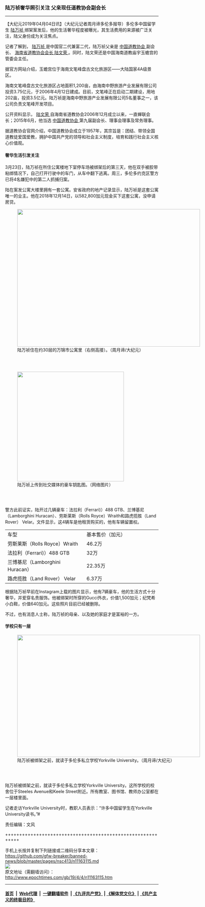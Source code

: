 ### 陆万祯奢华照引关注 父亲现任道教协会副会长
------------------------

<p>
 【大纪元2019年04月04日讯】（大纪元记者周月谛多伦多报导）多伦多中国留学生
 <a href="http://www.epochtimes.com/gb/tag/%E9%99%86%E4%B8%87%E7%A5%AF.html">
  陆万祯
 </a>
 绑架案发后，他的生活奢华程度被曝光，其生活费用的来源被广泛关注，陆父身份成为关注焦点。
</p>
<p>
 记者了解到，
 <a href="http://www.epochtimes.com/gb/tag/%E9%99%86%E4%B8%87%E7%A5%AF.html">
  陆万祯
 </a>
 是中国官二代兼富二代，陆万祯父亲是
 <a href="http://www.epochtimes.com/gb/tag/%E4%B8%AD%E5%9B%BD%E9%81%93%E6%95%99%E5%8D%8F%E4%BC%9A.html">
  中国道教协会
 </a>
 副会长、
 <a href="http://www.epochtimes.com/gb/tag/%E6%B5%B7%E5%8D%97%E7%9C%81%E9%81%93%E6%95%99%E5%8D%8F%E4%BC%9A%E4%BC%9A%E9%95%BF.html">
  海南省道教协会会长
 </a>
 <a href="http://www.epochtimes.com/gb/tag/%E9%99%86%E6%96%87%E8%8D%A3.html">
  陆文荣
 </a>
 。同时，陆文荣还是中国海南道教庙宇玉蟾宫的管委会主任。
</p>
<p>
 据官方网站介绍，玉蟾宫位于海南文笔峰盘古文化旅游区——大陆国家4A级景区。
</p>
<p>
 海南文笔峰盘古文化旅游区占地面积1,200亩，由海南中野旅游产业发展有限公司投资3.75亿元，于2006年4月12日建成。目前，文笔峰正在启动二期建设，用地202亩，投资3.5亿元。陆万祯是海南中野旅游产业发展有限公司5名董事之一，该公司负责文笔峰开发项目。
</p>
<p>
 公开资料显示，
 <a href="http://www.epochtimes.com/gb/tag/%E9%99%86%E6%96%87%E8%8D%A3.html">
  陆文荣
 </a>
 自海南省道教协会2006年12月成立以来，一直蝉联会长；2015年6月，他当选
 <a href="http://www.epochtimes.com/gb/tag/%E4%B8%AD%E5%9B%BD%E9%81%93%E6%95%99%E5%8D%8F%E4%BC%9A.html">
  中国道教协会
 </a>
 第九届副会长、理事会理事及常务理事。
</p>
<p>
 据道教协会官网介绍，中国道教协会成立于1957年，其宗旨是：团结、带领全国道教徒爱国爱教，拥护中国共产党的领导和社会主义制度，培育和践行社会主义核心价值观。
</p>
<h4>
 奢华生活引发关注
</h4>
<p>
 3月23日，陆万祯在所住公寓楼地下室停车场被绑架后的第三天，他在双手被胶带粘绑情况下，自己打开行驶中的车门，从车中翻下逃离。周三，多伦多约克区警方已将4名嫌犯中的第二人抓捕归案。
</p>
<p>
 陆在案发公寓大楼里拥有一套公寓。安省政府的地产记录显示，陆万祯是这套公寓唯一的业主。他在2018年12月14日，以582,800加元现金买下这套公寓，没申请房贷。
</p>
<figure class="wp-caption aligncenter" id="attachment_11163441" style="width: 600px">
 <a href="http://i.epochtimes.com/assets/uploads/2019/04/IMG_5323.jpg">
  <img alt="" class="size-large wp-image-11163441" height="450" src="http://i.epochtimes.com/assets/uploads/2019/04/IMG_5323-600x450.jpg" width="600"/>
 </a>
 <br/><figcaption class="wp-caption-text">
  陆万祯住在约30层的万锦市公寓里（右侧高搂）。（周月谛/大纪元）
 </figcaption><br/>
</figure><br/>
<figure class="wp-caption aligncenter" id="attachment_11163190" style="width: 350px">
 <a href="http://i.epochtimes.com/assets/uploads/2019/04/5_132942G8.png">
  <img alt="" class=" wp-image-11163190" height="359" src="http://i.epochtimes.com/assets/uploads/2019/04/5_132942G8.png" width="350"/>
 </a>
 <br/><figcaption class="wp-caption-text">
  陆万祯上传到社交媒体的豪车钥匙图。（网络图片）
 </figcaption><br/>
</figure><br/>
<p>
 警方此前证实，陆开过几辆豪车：法拉利（Ferrari)）488 GTB、兰博基尼（Lamborghini Huracan）、劳斯莱斯（Rolls Royce）Wraith和路虎揽胜（Land Rover） Velar。文件显示，这4辆车是他租赁购买的，他有车辆留置权。
</p>
<table>
 <tbody>
  <tr>
   <td width="284">
    车型
   </td>
   <td width="284">
    基本售价（加元）
   </td>
  </tr>
  <tr>
   <td width="284">
    劳斯莱斯（Rolls Royce）Wraith
   </td>
   <td width="284">
    46.2万
   </td>
  </tr>
  <tr>
   <td width="284">
    法拉利（Ferrari)）488 GTB
   </td>
   <td width="284">
    32万
   </td>
  </tr>
  <tr>
   <td width="284">
    兰博基尼（Lamborghini Huracan）
   </td>
   <td width="284">
    22.35万
   </td>
  </tr>
  <tr>
   <td width="284">
    路虎揽胜（Land Rover） Velar
   </td>
   <td width="284">
    6.37万
   </td>
  </tr>
 </tbody>
</table>
<p>
 根据陆万祯早前在Instagram上载的图片显示，他有7辆豪车，他的生活方式十分奢华，并爱穿名贵服饰。他被绑架时所穿的Gucci外衣，价值1,500加元；纪梵希小白鞋，价值640加元。这些照片目前已经被删除。
</p>
<p>
 不过，也有消息人士称，陆万祯的母亲、以及她的家庭才是富裕的一方。
</p>
<h4>
 学校只有一层
</h4>
<figure class="wp-caption aligncenter" id="attachment_11163406" style="width: 600px">
 <a href="http://i.epochtimes.com/assets/uploads/2019/04/IMG_5345.jpg">
  <img alt="" class="size-large wp-image-11163406" height="400" src="http://i.epochtimes.com/assets/uploads/2019/04/IMG_5345-600x400.jpg" width="600"/>
 </a>
 <br/><figcaption class="wp-caption-text">
  陆万祯被绑架之前，就读于多伦多私立学校Yorkville University。（周月谛/大纪元）
 </figcaption><br/>
</figure><br/>
<p>
 陆万祯被绑架之前，就读于多伦多私立学校Yorkville University。这所学校的校舍位于Steeles Avenue和Keele Street附近。所有教室、图书馆、教师办公室都在一层楼里面。
</p>
<p>
 记者走访Yorkville University时，教职人员表示：“许多中国留学生在Yorkville University读书。”#
</p>
<p>
 责任编辑：文风
</p>

+++++++++++++++++++++++++++++++++++++++++++++++++++++++++++<br/><br/>
手机上长按并复制下列链接或二维码分享本文章：<br/>
https://github.com/gfw-breaker/banned-news/blob/master/pages/nsc413/n11163115.md <br/>
<a href='https://github.com/gfw-breaker/banned-news/blob/master/pages/nsc413/n11163115.md'><img src='https://github.com/gfw-breaker/banned-news/blob/master/pages/nsc413/n11163115.md.png'/></a> <br/>
原文地址（需翻墙访问）：http://www.epochtimes.com/gb/19/4/4/n11163115.htm


------------------------
#### [首页](https://github.com/gfw-breaker/banned-news/blob/master/README.md) &nbsp;|&nbsp; [Web代理](https://github.com/labour-camp/helloworld) &nbsp;|&nbsp; [一键翻墙软件](https://github.com/gfw-breaker/nogfw/blob/master/README.md) &nbsp;| [《九评共产党》](https://github.com/gfw-breaker/9ping.md/blob/master/README.md#九评之一评共产党是什么) | [《解体党文化》](https://github.com/gfw-breaker/jtdwh.md/blob/master/README.md) | [《共产主义的终极目的》](https://github.com/gfw-breaker/gczydzjmd.md/blob/master/README.md)

